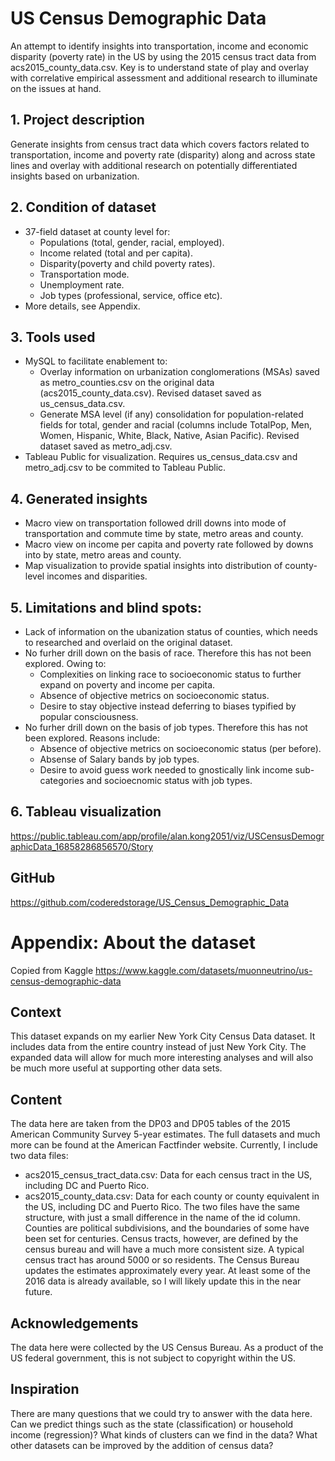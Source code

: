 # US Census Demographic Data
An attempt to identify insights into transportation, income and economic disparity (poverty rate) in the US by using the 2015 census tract data from acs2015_county_data.csv. 
Key is to understand state of play and overlay with correlative empirical assessment and additional research to illuminate on the issues at hand.

## 1. Project description
Generate insights from census tract data which covers factors related to transportation, income and poverty rate (disparity) along and across state lines and overlay with additional research on potentially differentiated insights based on urbanization.

## 2. Condition of dataset
* 37-field dataset at county level for:
  * Populations (total, gender, racial, employed). 
  * Income related (total and per capita).
  * Disparity(poverty and child poverty rates).
  * Transportation mode.
  * Unemployment rate.
  * Job types (professional, service, office etc).
* More details, see Appendix.

## 3. Tools used
* MySQL to facilitate enablement to:
  * Overlay information on urbanization conglomerations (MSAs) saved as metro_counties.csv on the original data (acs2015_county_data.csv). Revised dataset saved as us_census_data.csv.
  * Generate MSA level (if any) consolidation for population-related fields for total, gender and racial (columns include TotalPop, Men, Women, Hispanic, White, Black, Native, Asian	Pacific). Revised dataset saved as metro_adj.csv.
* Tableau Public for visualization. Requires us_census_data.csv and metro_adj.csv to be commited to Tableau Public.

## 4. Generated insights
* Macro view on transportation followed drill downs into mode of transportation and commute time by state, metro areas and county.  
* Macro view on income per capita and poverty rate followed by downs into by state, metro areas and county.
* Map visualization to provide spatial insights into distribution of county-level incomes and disparities.

## 5. Limitations and blind spots:
* Lack of information on the ubanization status of counties, which needs to researched and overlaid on the original dataset.
* No furher drill down on the basis of race. Therefore this has not been explored. Owing to:
  * Complexities on linking race to socioeconomic status to further expand on poverty and income per capita.
  * Absence of objective metrics on socioeconomic status.
  * Desire to stay objective instead deferring to biases typified by popular consciousness. 
* No furher drill down on the basis of job types. Therefore this has not been explored. Reasons include:
  * Absence of objective metrics on socioeconomic status (per before).
  * Absense of Salary bands by job types. 
  * Desire to avoid guess work needed to gnostically link income sub-categories and socioecnomic status with job types.
  
## 6. Tableau visualization
https://public.tableau.com/app/profile/alan.kong2051/viz/USCensusDemographicData_16858286856570/Story

## GitHub
https://github.com/coderedstorage/US_Census_Demographic_Data

# Appendix: About the dataset
Copied from Kaggle https://www.kaggle.com/datasets/muonneutrino/us-census-demographic-data
## Context
This dataset expands on my earlier New York City Census Data dataset. It includes data from the entire country instead of just New York City. 
The expanded data will allow for much more interesting analyses and will also be much more useful at supporting other data sets.

## Content
The data here are taken from the DP03 and DP05 tables of the 2015 American Community Survey 5-year estimates. The full datasets and much more can be found at the American Factfinder website. Currently, I include two data files:
* acs2015_census_tract_data.csv: Data for each census tract in the US, including DC and Puerto Rico.
* acs2015_county_data.csv: Data for each county or county equivalent in the US, including DC and Puerto Rico.
The two files have the same structure, with just a small difference in the name of the id column. Counties are political subdivisions, and the boundaries of some have been set for centuries. Census tracts, however, are defined by the census bureau and will have a much more consistent size. A typical census tract has around 5000 or so residents. 
The Census Bureau updates the estimates approximately every year. At least some of the 2016 data is already available, so I will likely update this in the near future.

## Acknowledgements
The data here were collected by the US Census Bureau. As a product of the US federal government, this is not subject to copyright within the US.

## Inspiration
There are many questions that we could try to answer with the data here. Can we predict things such as the state (classification) or household income (regression)? What kinds of clusters can we find in the data? What other datasets can be improved by the addition of census data?
